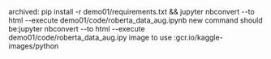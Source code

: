 archived: pip install -r demo01/requirements.txt &&  jupyter nbconvert --to html --execute demo01/code/roberta_data_aug.ipynb
new command should be:jupyter nbconvert --to html --execute demo01/code/roberta_data_aug.ipy
image to use :gcr.io/kaggle-images/python
